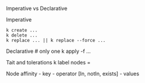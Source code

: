 Imperative vs Declarative 

Imperative
    
    k create ...
    k delete ...
    k replace ... || k replace --force ...

Declarative
    # only one 
    k apply -f ...

Tait and tolerations
k label nodes <node-name> <key>=<val>

Node affinity
    - key
    - operator [In, notIn, exists]
    - values

